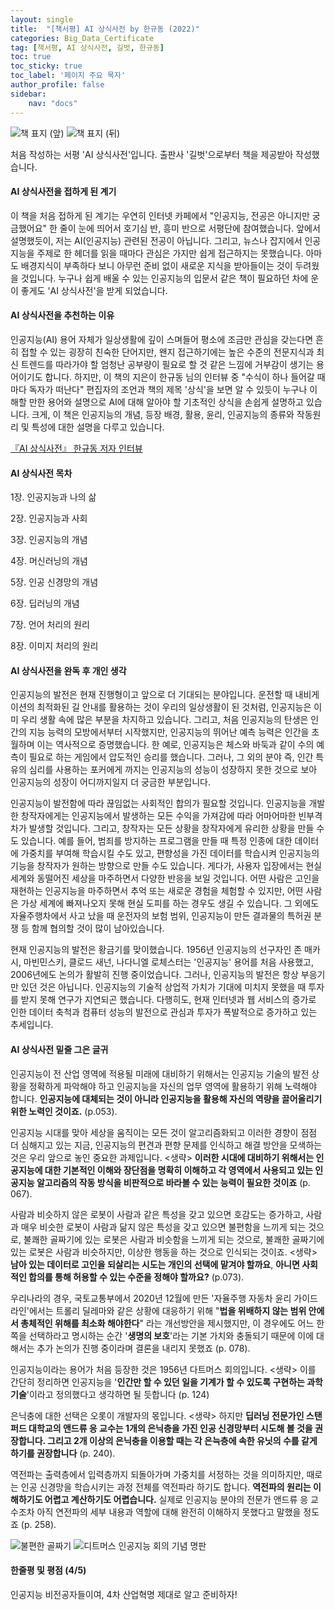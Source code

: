 ```yaml
---
layout: single
title:  "[책서평] AI 상식사전 by 한규동 (2022)"
categories: Big_Data_Certificate
tag: [책서평, AI 상식사전, 길벗, 한규동]
toc: true
toc_sticky: true
toc_label: '페이지 주요 목자'
author_profile: false
sidebar:
    nav: "docs"
---
```


![책 표지 (앞)](https://user-images.githubusercontent.com/104074491/177994278-0e40d85f-0320-4850-9c0d-20b84916a4fc.jpg)
![책 표지 (뒤)](https://user-images.githubusercontent.com/104074491/177994390-2f056684-d4eb-4605-8264-ffcb6ca61ac4.jpg)




처음 작성하는 서평 'AI 상식사전'입니다. 출판사 '길벗'으로부터 책을 제공받아 작성했습니다.





#### AI 상식사전을 접하게 된 계기

이 책을 처음 접하게 된 계기는 우연히 인터넷 카페에서 "인공지능, 전공은 아니지만 궁금했어요" 한 줄이 눈에 띄어서 호기심 반, 흥미 반으로 서평단에 참여했습니다. 앞에서 설명했듯이, 저는 AI(인공지능) 관련된 전공이 아닙니다. 그리고, 뉴스나 잡지에서 인공지능을 주제로 한 헤더를 읽을 때마다 관심은 가지만 쉽게 접근하지는 못했습니다. 아마도 배경지식이 부족하다 보니 아무런 준비 없이 새로운 지식을 받아들이는 것이 두려웠을 것입니다. 누구나 쉽게 배울 수 있는 인공지능의 입문서 같은 책이 필요하던 차에 운이 좋게도 'AI 상식사전'을 받게 되었습니다.





#### AI 상식사전을 추천하는 이유

인공지능(AI) 용어 자체가 일상생활에 깊이 스며들어 평소에 조금만 관심을 갖는다면 흔히 접할 수 있는 굉장히 친숙한 단어지만, 왠지 접근하기에는 높은 수준의 전문지식과 최신 트렌드를 따라가야 할 엄청난 공부량이 필요로 할 것 같은 느낌에 거부감이 생기는 용어이기도 합니다. 하지만, 이 책의 지은이 한규동 님의 인터뷰 중 "수식이 하나 들어갈 때마다 독자가 떠난다" 편집자의 조언과 책의 제목 '상식'을 보면 알 수 있듯이 누구나 이해할 만한 용어와 설명으로 AI에 대해 알아야 할 기초적인 상식을 손쉽게 설명하고 있습니다. 크게, 이 책은 인공지능의 개념, 등장 배경, 활용, 윤리, 인공지능의 종류와 작동원리 및 특성에 대한 설명을 다루고 있습니다.



[『AI 상식사전』 한규동 저자 인터뷰](http://ch.yes24.com/Article/View/51020)





#### AI 상식사전 목차

1장. 인공지능과 나의 삶

2장. 인공지능과 사회

3장. 인공지능의 개념

4장. 머신러닝의 개념

5장. 인공 신경망의 개념

6장. 딥러닝의 개념

7장. 언어 처리의 원리

8장. 이미지 처리의 원리





#### AI 상식사전을 완독 후 개인 생각

인공지능의 발전은 현재 진행형이고 앞으로 더 기대되는 분야입니다. 운전할 때 내비게이션의 최적화된 길 안내를 활용하는 것이 우리의 일상생활이 된 것처럼, 인공지능은 이미 우리 생활 속에 많은 부분을 차지하고 있습니다. 그리고, 처음 인공지능의 탄생은 인간의 지능 능력의 모방에서부터 시작했지만, 인공지능의 뛰어난 예측 능력은 인간을 초월하며 이는 역사적으로 증명했습니다. 한 예로, 인공지능은 체스와 바둑과 같이 수의 예측이 필요로 하는 게임에서 압도적인 승리를 했습니다. 그러나, 그 외의 분야 즉, 인간 특유의 심리를 사용하는 포커에게 까지는 인공지능의 성능이 성장하지 못한 것으로 보아 인공지능의 성장이 어디까지일지 더 궁금한 부분입니다.

인공지능이 발전함에 따라 끊임없는 사회적인 합의가 필요할 것입니다. 인공지능을 개발한 창작자에게는 인공지능에서 발생하는 모든 수익을 가져감에 따라 어마어마한 빈부격차가 발생할 것입니다. 그리고, 창작자는 모든 상황을 창작자에게 유리한 상황을 만들 수도 있습니다. 예를 들어, 범죄를 방지하는 프로그램을 만들 때 특정 인종에 대한 데이터에 가중치를 부여해 학습시킬 수도 있고, 편향성을 가진 데이터를 학습시켜 인공지능의 기능을 창작자가 원하는 방향으로 만들 수도 있습니다. 게다가, 사용자 입장에서는 현실 세계와 동떨어진 세상을 마주하면서 다양한 반응을 보일 것입니다. 어떤 사람은 고인을 재현하는 인공지능을 마주하면서 추억 또는 새로운 경험을 체험할 수 있지만, 어떤 사람은 가상 세계에 빠져나오지 못해 현실 도피를 하는 경우도 생길 수 있습니다. 그 외에도 자율주행차에서 사고 났을 때 운전자의 보험 범위, 인공지능이 만든 결과물의 특허권 분쟁 등 함께 협의할 것이 많이 남아있습니다. 

현재 인공지능의 발전은 황금기를 맞이했습니다. 1956년 인공지능의 선구자인 존 매카시, 마빈민스키, 클로드 새넌, 나다니엘 로체스터는 '인공지능' 용어를 처음 사용했고, 2006년에도 논의가 활발히 진행 중이었습니다. 그러나, 인공지능의 발전은 항상 부응기만 있던 것은 아닙니다. 인공지능의 기술적 상업적 가치가 기대에 미치지 못했을 때 투자를 받지 못해 연구가 지연되곤 했습니다. 다행히도, 현재 인터넷과 웹 서비스의 증가로 인한 데이터 축척과 컴퓨터 성능의 발전으로 관심과 투자가 폭발적으로 증가하고 있는 추세입니다.





#### AI 상식사전 밑줄 그은 글귀

인공지능이 전 산업 영역에 적용될 미래에 대비하기 위해서는 인공지능 기술의 발전 상황을 정확하게 파악해야 하고 인공지능을 자신의 업무 영역에 활용하기 위해 노력해야 합니다. **인공지능에 대체되는 것이 아니라 인공지능을 활용해 자신의 역량을 끌어올리기 위한 노력인 것이죠.** (p.053).


인공지능 시대를 맞아 세상을 움직이는 모든 것이 알고리즘화되고 이러한 경향이 점점 더 심해지고 있는 지금, 인공지능의 편견과 편향 문제를 인식하고 해결 방안을 모색하는 것은 우리 앞으로 놓인 중요한 과제입니다. <생략> **이러한 시대에 대비하기 위해서는 인공지능에 대한 기본적인 이해와 장단점을 명확히 이해하고 각 영역에서 사용되고 있는 인공지능 알고리즘의 작동 방식을 비판적으로 바라볼 수 있는 능력이 필요한 것이죠** (p. 067).


사람과 비슷하지 않은 로봇이 사람과 같은 특성을 갖고 있으면 호감도는 증가하고, 사람과 매우 비슷한 로봇이 사람과 닮지 않은 특성을 갖고 있으면 불편함을 느끼게 되는 것으로, 불쾌한 골짜기에 있는 로봇은 사람과 비슷함을 느끼게 되는 것으로, 불쾌한 골짜기에 있는 로봇은 사람과 비슷하지만, 이상한 행동을 하는 것으로 인식되는 것이죠. <생략> **남아 있는 데이터로 고인을 되살리는 시도는 개인의 선택에 맡겨야 할까요**, **아니면 사회적인 합의를 통해 허용할 수 있는 수준을 정해야 할까요?** (p.073).


우리나라의 경우, 국토교통부에서 2020년 12월에 만든 '자율주행 자동차 윤리 가이드라인'에서는 트롤리 딜레마와 같은 상황에 대응하기 위해 "**법을 위배하지 않는 범위 안에서 총체적인 위해를 최소화 해야한다**" 라는 개선방안을 제시했지만, 이 경우에도 어느 한쪽을 선택하라고 명시하는 순간 '**생명의 보호**'라는 기본 가치와 충돌되기 때문에 이에 대해서는 추가 논의가 진행 중이라며 결론을 내리지 못했죠 (p. 078).


인공지능이라는 용어가 처음 등장한 것은 1956년 다트머스 회의입니다. <생략> 이를 간단히 정리하면 인공지능을 '**인간만 할 수 있던 일을 기계가 할 수 있도록 구현하는 과학 기술**'이라고 정의했다고 생각하면 될 듯합니다 (p. 124)


은닉충에 대한 선택은 오롯이 개발자의 몫입니다. <생략> 하지만 **딥러닝 전문가인 스탠퍼드 대학교의 앤드류 응 교수는 1개의 은닉층을 가진 인공 신경망부터 시도해 볼 것을 권장합니다. 그리고 2개 이상의 은닉충을 이용할 때는 각 은늑층에 속한 유닛의 수를 같게 하기를 권장합니다** (p. 240).


역전파는 출력층에서 입력층까지 되돌아가며 가중치를 서정하는 것을 의미하지만, 때로는 인공 신경망을 학습시키는 과정 전체를 역전파라 하기도 합니다. **역전파의 원리는 이해하기도 어렵고 계산하기도 어렵습니다.** 실제로 인공지능 분야의 전문가 앤드류 응 교수조차 아직 연전파의 세부 내용과 역할에 대해 완전히 이해하지 못했다고 말했을 정도죠 (p. 258).


![불편한 골짜기](https://user-images.githubusercontent.com/104074491/177994748-61984fbf-4686-4372-9962-772f35f421c2.jpg)
![디트머스 인공지능 회의 기념 명판](https://user-images.githubusercontent.com/104074491/177994761-f34fd533-124d-4dff-a052-52cb2b3edaca.jpg)





#### 한줄평 및 평점 (4/5)

인공지능 비전공자들이여, 4차 산업혁명 제대로 알고 준비하자!

